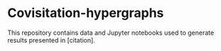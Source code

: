 # Covisitation-hypergraphs
This repository contains data and Jupyter notebooks used to generate results presented in [citation]. 
